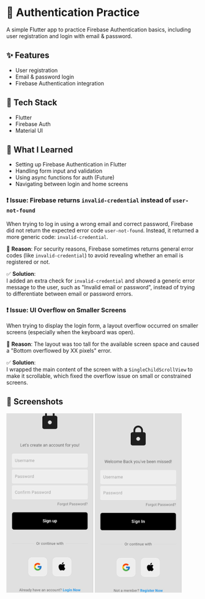 # 🔐 Authentication Practice

A simple Flutter app to practice Firebase Authentication basics, including user registration and login with email & password.

## ✨ Features
- User registration
- Email & password login
- Firebase Authentication integration

## 🔧 Tech Stack
- Flutter
- Firebase Auth
- Material UI

## 🎯 What I Learned
- Setting up Firebase Authentication in Flutter
- Handling form input and validation
- Using async functions for auth (Future)
- Navigating between login and home screens


### ❗️ Issue: Firebase returns `invalid-credential` instead of `user-not-found`

When trying to log in using a wrong email and correct password, Firebase did not return the expected error code `user-not-found`. Instead, it returned a more generic code: `invalid-credential`.

📌 **Reason**: For security reasons, Firebase sometimes returns general error codes (like `invalid-credential`) to avoid revealing whether an email is registered or not.

✅ **Solution**:  
I added an extra check for `invalid-credential` and showed a generic error message to the user, such as "Invalid email or password", instead of trying to differentiate between email or password errors.


### ❗️ Issue: UI Overflow on Smaller Screens

When trying to display the login form, a layout overflow occurred on smaller screens (especially when the keyboard was open).

📌 **Reason**: The layout was too tall for the available screen space and caused a "Bottom overflowed by XX pixels" error.

✅ **Solution**:  
I wrapped the main content of the screen with a `SingleChildScrollView` to make it scrollable, which fixed the overflow issue on small or constrained screens.

## 📸 Screenshots

<p float="left">
  <img src="screenshots/sign_up_page.jpg" width="45%" />
  <img src="screenshots/login_page.jpg" width="45%" />
</p>
